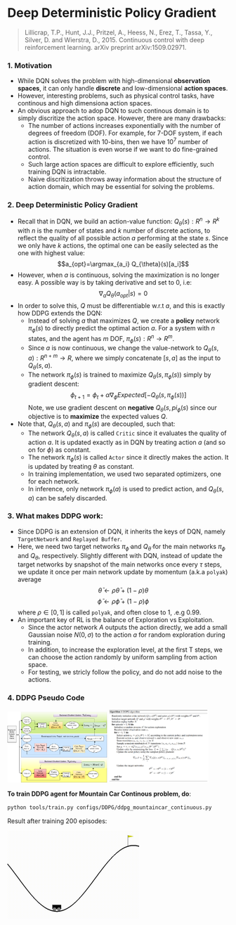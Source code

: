 # Deep Deterministic Policy Gradient


> Lillicrap, T.P., Hunt, J.J., Pritzel, A., Heess, N., Erez, T., Tassa, Y., Silver, D. and Wierstra, D., 2015. Continuous control with deep reinforcement learning. arXiv preprint arXiv:1509.02971.

### 1. Motivation
+ While DQN solves the problem with high-dimensional **observation spaces**, it can only handle **discrete** and low-dimensional **action spaces**. 
+ However, interesting problems, such as physical control tasks, have continous and high dimensiona action spaces.
+ An obvious approach to adop DQN to such continous domain is to simply discritize the action space. However, there are many drawbacks:
  + The number of actions increases exponentially with the number of degrees of freedom (DOF). For example, for 7-DOF system, if each action is discretized with 10-bins, then we have $10^7$ number of actions. The situation is even worse if we want to do fine-grained control.
  + Such large action spaces are difficult to explore efficiently, such training DQN is intractable.
  + Naive discritization throws away information about the structure of action domain, which may be essential for solving the problems. 

### 2. Deep Deterministic Policy Gradient
+ Recall that in DQN, we build an action-value function: $Q_{\theta}(s): R^n \rightarrow R^k$ with $n$ is the number of states and $k$ number of discrete actions, to reflect the quality of all possible action $a$ performing at the state $s$. Since we only have $k$ actions, the optimal one can be easily selected as the one with highest value:
    $$a_{opt}=\argmax_{a_i} Q_{\theta}(s)[a_i]$$
+ However, when $a$ is continuous, solving the maximization is no longer easy. A possible way is by taking derivative and set to 0, i.e:
    $$ \nabla_a Q_{\theta}(a_{opt}|s)=0 $$ 
+ In order to solve this, $Q$ must be differentiable w.r.t $a$, and this is exactly how DDPG extends the DQN:
  + Instead of solving $a$ that maximizes $Q$, we create a **policy** network $\pi_{\phi}(s)$ to directly predict the optimal action $a$. For a system with $n$ states, and the agent has $m$ DOF, $\pi_{\phi}(s): R^n \rightarrow R^m$. 
  + Since $a$ is now continuous, we change the value-network to $Q_{\theta}(s,a): R^{n+m} \rightarrow R$, where we simply concatenate $[s,a]$ as the input to $Q_{\theta}(s,a)$.
  + The network $\pi_{\phi}(s)$ is trained to maximize $Q_{\theta}(s, \pi_{\phi}(s))$ simply by gradient descent:
    $$\phi_{t+1} = \phi_t + \alpha \nabla_\phi Expected[-Q_{\theta}(s,\pi_{\phi}(s))]$$
    Note, we use gradient descent on **negative** $Q_{\theta}(s,pi_{\phi}(s)$ since our objective is to **maximize** the expected values $Q$. 
+ Note that, $Q_{\theta}(s, a)$ and $\pi_\phi(s)$ are decoupled, such that:
  + The network $Q_{\theta}(s,a)$ is called `Critic` since it evaluates the quality of action $a$. It is updated exactly as in DQN by treating action $a$ (and so on for $\phi$) as constant. 
  + The network $\pi_{\phi}(s)$ is called `Actor` since it directly makes the action. It is updated by treating $\theta$ as constant. 
  + In training implementation, we used two separated optimizers, one for each network.
  + In inference, only network $\pi_{\phi}(a)$ is used to predict action, and $Q_{\theta}(s,a)$ can be safely discarded. 

### 3. What makes DDPG work:
+ Since DDPG is an extension of DQN, it inherits the keys of DQN, namely `TargetNetwork` and `Replayed Buffer`. 
+ Here, we need two target networks $\pi_{\bar{\phi}}$ and $Q_{\bar{\theta}}$ for the main networks $\pi_\phi$ and $Q_\theta$, respectively. Slightly different with DQN, instead of update the target networks by snapshot of the main networks once every $\tau$ steps, we update it once per main network update by momentum (a.k.a `polyak`) average
    $$ \bar{\theta} \leftarrow \rho \bar{\theta}+ (1-\rho)\theta $$
    $$ \bar{\phi} \leftarrow \rho \bar{\phi} + (1-\rho)\phi $$
    where $\rho \in [0,1]$ is called `polyak`, and often close to 1, .e.g 0.99.
+ An important key of RL is the balance of Exploration vs Exploitation. 
  + Since the actor network $A$ outputs the action directly, we add a small Gaussian noise $N(0,\sigma)$ to the action $a$ for random exploration during training. 
  + In addition, to increase the exploration level, at the first T steps, we can choose the action randomly by uniform sampling from action space.
  + For testing, we stricly follow the policy, and do not add noise to the actions. 

### 4. DDPG Pseudo Code
<p float="center">
  <img src="Fig/DDPG_diag.png" width="45%" class="left" />
  <img src="Fig/DDPG_pseudo.png" width="45%" class="right" />
</p>

**To train DDPG agent for Mountain Car Continous problem, do**:

```bash
python tools/train.py configs/DDPG/ddpg_mountaincar_continuous.py
```

Result after training 200 episodes:

<img src="Fig/ddpg_mtcar_cont_ep200.gif" width="300px" />

